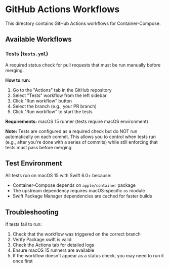 # GitHub Actions Workflows

This directory contains GitHub Actions workflows for Container-Compose.

## Available Workflows

### Tests (`tests.yml`)

A required status check for pull requests that must be run manually before merging.

**How to run:**
1. Go to the "Actions" tab in the GitHub repository
2. Select "Tests" workflow from the left sidebar
3. Click "Run workflow" button
4. Select the branch (e.g., your PR branch)
5. Click "Run workflow" to start the tests

**Requirements:** macOS 15 runner (tests require macOS environment)

**Note:** Tests are configured as a required check but do NOT run automatically on each commit. This allows you to control when tests run (e.g., after you're done with a series of commits) while still enforcing that tests must pass before merging.

## Test Environment

All tests run on macOS 15 with Swift 6.0+ because:
- Container-Compose depends on `apple/container` package
- The upstream dependency requires macOS-specific `os` module
- Swift Package Manager dependencies are cached for faster builds

## Troubleshooting

If tests fail to run:
1. Check that the workflow was triggered on the correct branch
2. Verify Package.swift is valid
3. Check the Actions tab for detailed logs
4. Ensure macOS 15 runners are available
5. If the workflow doesn't appear as a status check, you may need to run it once first
